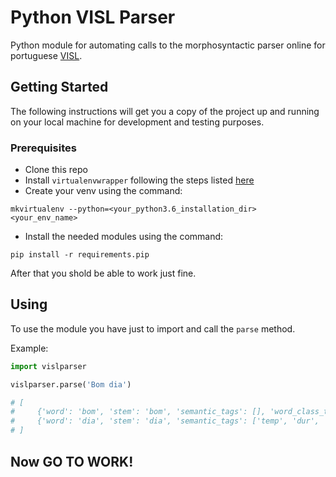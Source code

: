 # Python VISL Parser
Python module for automating calls to the morphosyntactic parser online for portuguese [VISL](http://visl.sdu.dk/visl/pt/parsing/automatic/parse.php).

## Getting Started
The following instructions will get you a copy of the project up and running on your local machine for development and testing purposes.

### Prerequisites
- Clone this repo
- Install `virtualenvwrapper` following the steps listed [here](https://medium.com/@gitudaniel/installing-virtualenvwrapper-for-python3-ad3dfea7c717)
- Create your venv using the command:
```
mkvirtualenv --python=<your_python3.6_installation_dir> <your_env_name>
```
- Install the needed modules using the command:
```
pip install -r requirements.pip
```
After that you shold be able to work just fine.

## Using
To use the module you have just to import and call the `parse` method.

Example:
```python
import vislparser

vislparser.parse('Bom dia')

# [
#     {'word': 'bom', 'stem': 'bom', 'semantic_tags': [], 'word_class_tag': 'ADJ', 'other_tags': 'M S', 'syntatic_tag': '@>N'}, 
#     {'word': 'dia', 'stem': 'dia', 'semantic_tags': ['temp', 'dur', 'per', 'unit'], 'word_class_tag': 'N', 'other_tags': 'M S', 'syntatic_tag': '@NPHR'}
# ]
```

## Now GO TO WORK!
